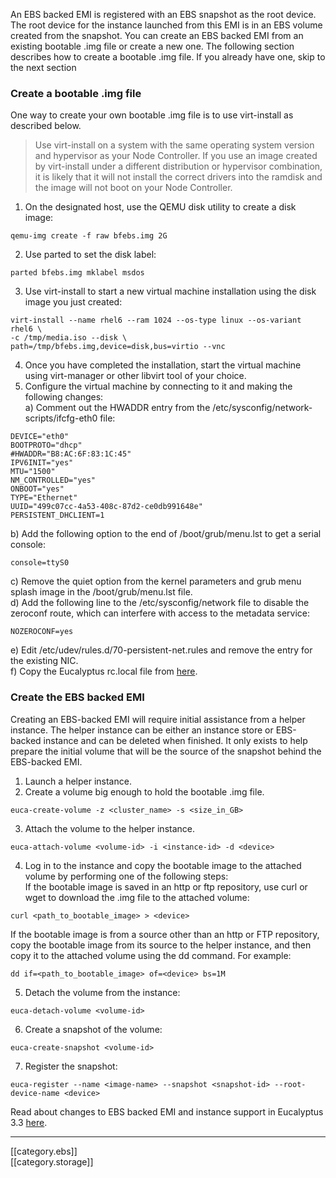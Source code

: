 An EBS backed EMI is registered with an EBS snapshot as the root device. The root device for the instance launched from this EMI is in an EBS volume created from the snapshot. You can create an EBS backed EMI from an existing bootable .img file or create a new one. The following section describes how to create a bootable .img file. If you already have one, skip to the next section

### Create a bootable .img file

One way to create your own bootable .img file is to use virt-install as described below.

>Use virt-install on a system with the same operating system version and hypervisor as your Node Controller. If you use an image created by virt-install under a different distribution or hypervisor combination, it is likely that it will not install the correct drivers into the ramdisk and the image will not boot on your Node Controller.

1. On the designated host, use the QEMU disk utility to create a disk image:  
```
qemu-img create -f raw bfebs.img 2G
```
2. Use parted to set the disk label:  
```
parted bfebs.img mklabel msdos  
```
3. Use virt-install to start a new virtual machine installation using the disk image you just created:
```
virt-install --name rhel6 --ram 1024 --os-type linux --os-variant rhel6 \
-c /tmp/media.iso --disk \
path=/tmp/bfebs.img,device=disk,bus=virtio --vnc
```
4. Once you have completed the installation, start the virtual machine using virt-manager or other libvirt tool of your choice.
5. Configure the virtual machine by connecting to it and making the following changes:  
   a) Comment out the HWADDR entry from the /etc/sysconfig/network-scripts/ifcfg-eth0 file: 
```
DEVICE="eth0"
BOOTPROTO="dhcp"
#HWADDR="B8:AC:6F:83:1C:45"
IPV6INIT="yes"
MTU="1500"
NM_CONTROLLED="yes"
ONBOOT="yes"
TYPE="Ethernet"
UUID="499c07cc-4a53-408c-87d2-ce0db991648e"
PERSISTENT_DHCLIENT=1
```
   b) Add the following option to the end of /boot/grub/menu.lst to get a serial console:
```
console=ttyS0
```
   c) Remove the quiet option from the kernel parameters and grub menu splash image in the /boot/grub/menu.lst file.  
   d) Add the following line to the /etc/sysconfig/network file to disable the zeroconf route, which can interfere with access to the metadata service:
```
NOZEROCONF=yes
```
   e) Edit /etc/udev/rules.d/70-persistent-net.rules and remove the entry for the existing NIC.  
   f) Copy the Eucalyptus rc.local file from [here](https://github.com/eucalyptus/Eucalyptus-Scripts/blob/master/rc.local).

### Create the EBS backed EMI

Creating an EBS-backed EMI will require initial assistance from a helper instance. The helper instance can be either an instance store or EBS-backed instance and can be deleted when finished. It only exists to help prepare the initial volume that will be the source of the snapshot behind the EBS-backed EMI.

1. Launch a helper instance.
2. Create a volume big enough to hold the bootable .img file.
```
euca-create-volume -z <cluster_name> -s <size_in_GB>
```
3. Attach the volume to the helper instance.
```
euca-attach-volume <volume-id> -i <instance-id> -d <device>
```
4. Log in to the instance and copy the bootable image to the attached volume by performing one of the following steps:  
If the bootable image is saved in an http or ftp repository, use curl or wget to download the .img file to the attached volume:
```
curl <path_to_bootable_image> > <device>
```
If the bootable image is from a source other than an http or FTP repository, copy the bootable image from its source to the helper instance, and then copy it to the attached volume using the dd command. For example:
```
dd if=<path_to_bootable_image> of=<device> bs=1M
```
5. Detach the volume from the instance:
```
euca-detach-volume <volume-id>
```
6. Create a snapshot of the volume:
```
euca-create-snapshot <volume-id>
```
7. Register the snapshot:
```
euca-register --name <image-name> --snapshot <snapshot-id> --root-device-name <device>
```

Read about changes to EBS backed EMI and instance support in Eucalyptus 3.3 [here](https://github.com/eucalyptus/eucalyptus/wiki/Boot-from-EBS-changes-in-Eucalyptus-3_3_0).

***
[[category.ebs]]  
[[category.storage]]